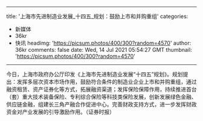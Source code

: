 
---
title: '上海市先进制造业发展_十四五_规划：鼓励上市和并购重组'
categories: 
 - 新媒体
 - 36kr
 - 快讯
headimg: 'https://picsum.photos/400/300?random=4570'
author: 36kr
comments: false
date: Wed, 14 Jul 2021 05:54:27 GMT
thumbnail: 'https://picsum.photos/400/300?random=4570'
---

<div>   
今日，上海市政府办公厅印发《上海市先进制造业发展“十四五”规划》。规划提出：发挥多层次资本市场作用，鼓励符合条件的制造业企业上市和并购重组，通过融资租赁、资产证券化等方式，拓展融资渠道；发挥保险保障作用，持续推进首台（套）重大技术装备保险、专利综合保险等科技类保险发展，创新发展绿色金融、供应链金融，组建长三角产融合作促进中心。完善财政支持方式，进一步发挥财政资金对产业发展的引导激励作用。（证券时报）  
</div>
            